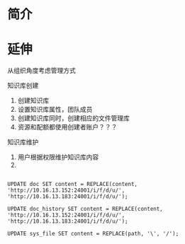 # 简介



# 延伸

从组织角度考虑管理方式

知识库创建
1. 创建知识库
2. 设置知识库属性，团队成员
3. 创建知识库同时，创建相应的文件管理库
4. 资源和配额都使用创建者账户？？？

知识库维护
1. 用户根据权限维护知识库内容
2. 


```

UPDATE doc SET content = REPLACE(content, 'http://10.16.13.152:24001/i/f/d/u/', 'http://10.16.13.183:24001/i/f/d/u/');

UPDATE doc_history SET content = REPLACE(content, 'http://10.16.13.152:24001/i/f/d/u/', 'http://10.16.13.183:24001/i/f/d/u/');

UPDATE sys_file SET content = REPLACE(path, '\', '/');


```
